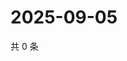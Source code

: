 # 2025-09-05

共 0 条

<!-- BEGIN ZHIHUQUESTIONS -->
<!-- 最后更新时间 Fri Sep 05 2025 10:18:13 GMT+0800 (China Standard Time) -->

<!-- END ZHIHUQUESTIONS -->
